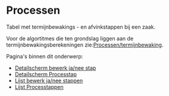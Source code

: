 # Processen

Tabel met termijnbewakings - en afvinkstappen bij een zaak.

Voor de algortitmes die ten grondslag liggen aan de termijnbewakingsberekeningen zie:[Processen/termijnbewaking](/probleemoplossing/programmablokken/processen.md).

Pagina's binnen dit onderwerp:

- [Detailscherm bewerk ja/nee stap](/probleemoplossing/module_overstijgende_schermen/processen/detailscherm_bewerk_ja_nee_stap.md)
- [Detailscherm Processtap](/probleemoplossing/module_overstijgende_schermen/processen/detailscherm_processtap.md)
- [Lijst bewerk ja/nee stappen](/probleemoplossing/module_overstijgende_schermen/processen/lijst_bewerk_ja_nee_stappen.md)
- [Lijst Processtappen](/probleemoplossing/module_overstijgende_schermen/processen/lijst_processtappen.md)
